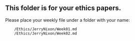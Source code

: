 ## This folder is for your ethics papers. 

Please place your weekly file under a folder with your name:

````
    /Ethics/JerryNixon/Week01.md
    /Ethics/JerryNixon/Week02.md
````

